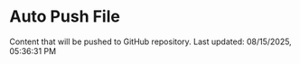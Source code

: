 # Auto Push File

Content that will be pushed to GitHub repository.
Last updated: 08/15/2025, 05:36:31 PM